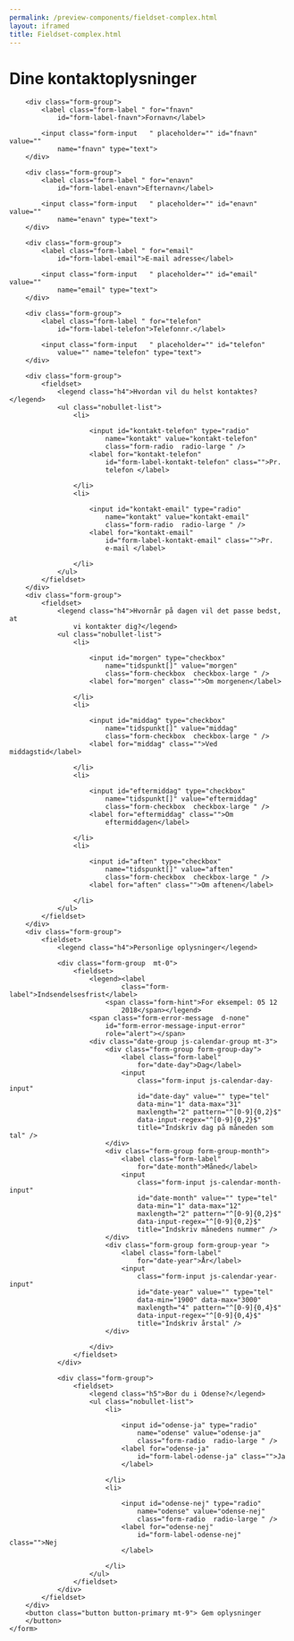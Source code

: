```yaml
--- 
permalink: /preview-components/fieldset-complex.html
layout: iframed 
title: Fieldset-complex.html
---
```

<div class="container">
    <h1 class="h2">Dine kontaktoplysninger</h1>
    <form>

        <div class="form-group">
            <label class="form-label " for="fnavn"
                id="form-label-fnavn">Fornavn</label>

            <input class="form-input   " placeholder="" id="fnavn" value=""
                name="fnavn" type="text">
        </div>

        <div class="form-group">
            <label class="form-label " for="enavn"
                id="form-label-enavn">Efternavn</label>

            <input class="form-input   " placeholder="" id="enavn" value=""
                name="enavn" type="text">
        </div>

        <div class="form-group">
            <label class="form-label " for="email"
                id="form-label-email">E-mail adresse</label>

            <input class="form-input   " placeholder="" id="email" value=""
                name="email" type="text">
        </div>

        <div class="form-group">
            <label class="form-label " for="telefon"
                id="form-label-telefon">Telefonnr.</label>

            <input class="form-input   " placeholder="" id="telefon"
                value="" name="telefon" type="text">
        </div>

        <div class="form-group">
            <fieldset>
                <legend class="h4">Hvordan vil du helst kontaktes?</legend>
                <ul class="nobullet-list">
                    <li>

                        <input id="kontakt-telefon" type="radio"
                            name="kontakt" value="kontakt-telefon"
                            class="form-radio  radio-large " />
                        <label for="kontakt-telefon"
                            id="form-label-kontakt-telefon" class="">Pr.
                            telefon </label>

                    </li>
                    <li>

                        <input id="kontakt-email" type="radio"
                            name="kontakt" value="kontakt-email"
                            class="form-radio  radio-large " />
                        <label for="kontakt-email"
                            id="form-label-kontakt-email" class="">Pr.
                            e-mail </label>

                    </li>
                </ul>
            </fieldset>
        </div>
        <div class="form-group">
            <fieldset>
                <legend class="h4">Hvornår på dagen vil det passe bedst, at
                    vi kontakter dig?</legend>
                <ul class="nobullet-list">
                    <li>

                        <input id="morgen" type="checkbox"
                            name="tidspunkt[]" value="morgen"
                            class="form-checkbox  checkbox-large " />
                        <label for="morgen" class="">Om morgenen</label>

                    </li>
                    <li>

                        <input id="middag" type="checkbox"
                            name="tidspunkt[]" value="middag"
                            class="form-checkbox  checkbox-large " />
                        <label for="middag" class="">Ved middagstid</label>

                    </li>
                    <li>

                        <input id="eftermiddag" type="checkbox"
                            name="tidspunkt[]" value="eftermiddag"
                            class="form-checkbox  checkbox-large " />
                        <label for="eftermiddag" class="">Om
                            eftermiddagen</label>

                    </li>
                    <li>

                        <input id="aften" type="checkbox"
                            name="tidspunkt[]" value="aften"
                            class="form-checkbox  checkbox-large " />
                        <label for="aften" class="">Om aftenen</label>

                    </li>
                </ul>
            </fieldset>
        </div>
        <div class="form-group">
            <fieldset>
                <legend class="h4">Personlige oplysninger</legend>

                <div class="form-group  mt-0">
                    <fieldset>
                        <legend><label
                                class="form-label">Indsendelsesfrist</label>
                            <span class="form-hint">For eksempel: 05 12
                                2018</span></legend>
                        <span class="form-error-message  d-none"
                            id="form-error-message-input-error"
                            role="alert"></span>
                        <div class="date-group js-calendar-group mt-3">
                            <div class="form-group form-group-day">
                                <label class="form-label"
                                    for="date-day">Dag</label>
                                <input
                                    class="form-input js-calendar-day-input"
                                    id="date-day" value="" type="tel"
                                    data-min="1" data-max="31"
                                    maxlength="2" pattern="^[0-9]{0,2}$"
                                    data-input-regex="^[0-9]{0,2}$"
                                    title="Indskriv dag på måneden som tal" />
                            </div>
                            <div class="form-group form-group-month">
                                <label class="form-label"
                                    for="date-month">Måned</label>
                                <input
                                    class="form-input js-calendar-month-input"
                                    id="date-month" value="" type="tel"
                                    data-min="1" data-max="12"
                                    maxlength="2" pattern="^[0-9]{0,2}$"
                                    data-input-regex="^[0-9]{0,2}$"
                                    title="Indskriv månedens nummer" />
                            </div>
                            <div class="form-group form-group-year ">
                                <label class="form-label"
                                    for="date-year">År</label>
                                <input
                                    class="form-input js-calendar-year-input"
                                    id="date-year" value="" type="tel"
                                    data-min="1900" data-max="3000"
                                    maxlength="4" pattern="^[0-9]{0,4}$"
                                    data-input-regex="^[0-9]{0,4}$"
                                    title="Indskriv årstal" />
                            </div>

                        </div>
                    </fieldset>
                </div>

                <div class="form-group">
                    <fieldset>
                        <legend class="h5">Bor du i Odense?</legend>
                        <ul class="nobullet-list">
                            <li>

                                <input id="odense-ja" type="radio"
                                    name="odense" value="odense-ja"
                                    class="form-radio  radio-large " />
                                <label for="odense-ja"
                                    id="form-label-odense-ja" class="">Ja
                                </label>

                            </li>
                            <li>

                                <input id="odense-nej" type="radio"
                                    name="odense" value="odense-nej"
                                    class="form-radio  radio-large " />
                                <label for="odense-nej"
                                    id="form-label-odense-nej" class="">Nej
                                </label>

                            </li>
                        </ul>
                    </fieldset>
                </div>
            </fieldset>
        </div>
        <button class="button button-primary mt-9"> Gem oplysninger
        </button>
    </form>
</div>